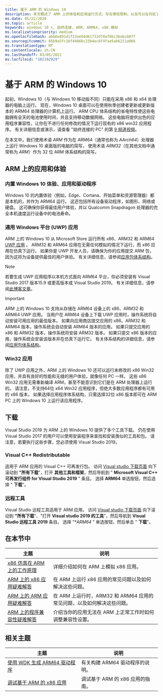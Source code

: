 ```yaml
---
title: 基于 ARM 的 Windows 10
description: 本文概述了 ARM 上的体验和应用运行方式，存在哪些限制，以及可以在何处了解详细信息。
ms.date: 05/22/2020
ms.topic: article
keywords: windows 10 s, 始终连接, ARM, ARM64, x86 模拟
ms.localizationpriority: medium
ms.openlocfilehash: abb6e891d1f23ae94d61732d70af6bc3babcb07f
ms.sourcegitcommit: 85b9a5fc16f4486bc23b4ec8f4fae5ab6211a066
ms.translationtype: MT
ms.contentlocale: zh-CN
ms.lasthandoff: 03/05/2021
ms.locfileid: "102192929"
---
```

# <a name="windows-10-on-arm"></a>基于 ARM 的 Windows 10
起初，Windows 10（与 Windows 10 移动版不同）只能在采用 x86 和 x64 处理器的电脑上运行。 现在，Windows 10 桌面可以在使用秋季创建者更新或更新版本的 ARM64 处理器的计算机上运行。 ARM CPU 体系结构的省电特性使这些电脑拥有全天的电池使用时间，并且支持移动数据网络。 这些电脑将提供出色的应用程序兼容性，让你在不进行任何修改的情况下运行现有的 x86 win32 应用程序。 有关详细信息或演示，请查看 "始终连接的 PC" 的第 [9 频道视频](https://channel9.msdn.com/Events/Build/2017/P4171)。

在本文中，我们使用术语 *ARM* 作为在 ARM64（通常也称为 *AArch64*）处理器上运行 Windows 10 桌面版的电脑的简写，  使用术语 *ARM32*（在其他文档中通常称为 *ARM*）作为 32 位 ARM 体系结构的简写。

## <a name="apps-and-experiences-on-arm"></a>ARM 上的应用和体验

### <a name="built-in-windows-10-experiences-apps-and-drivers"></a>内置 Windows 10 体验、应用和驱动程序
Windows 10 的内置体验（例如，Edge、Cortana、开始菜单和资源管理器）都是本机的，并作为 ARM64 运行。 这还包括所有设备驱动程序，如图形、网络或硬盘。 这可确保你获得最佳用户体验，并以 Qualcomm Snapdragon 处理器的完全本机速度运行设备中的电池寿命。

### <a name="universal-windows-platform-uwp-apps"></a>通用 Windows 平台 (UWP) 应用
ARM 上的 Windows 10 从 Microsoft Store 运行所有 x86、ARM32 和 ARM64 [UWP 应用](../get-started/universal-application-platform-guide.md) 。 ARM32 和 ARM64 应用在无需任何模拟的情况下运行，而 x86 应用在仿真下运行。 如果你是 UWP 开发人员，请确保为你的应用提交 ARM 包，因为这将为设备提供最佳的用户体验。 有关详细信息，请参阅[应用包体系结构](/windows/msix/package/device-architecture)。

>[!NOTE]
> 若要生成 UWP 应用程序以本机方式面向 ARM64 平台，你必须安装有 Visual Studio 2017 版本15.9 或更高版本或 Visual Studio 2019。 有关详细信息，请参阅[此博客文章](https://blogs.windows.com/buildingapps/2018/11/15/official-support-for-windows-10-on-arm-development)。


>[!IMPORTANT]
> ARM 上的 Windows 10 支持从存储在 ARM64 设备上的 x86、ARM32 和 ARM64 UWP 应用。 当用户在 ARM64 设备上下载 UWP 应用时，操作系统将自动安装可用应用的最佳版本。 如果向应用商店提交应用的 x86、ARM32 和 ARM64 版本，操作系统会自动安装 ARM64 版本的应用。 如果只提交应用的 x86 和 ARM32 版本，操作系统将安装 ARM32 版本。 如果只提交 x86 版本的应用，操作系统会安装该版本并在仿真下运行它。 有关体系结构的详细信息，请参阅[应用包体系结构](/windows/msix/package/device-architecture)。

### <a name="win32-apps"></a>Win32 应用
除了 UWP 应用之外，ARM 上的 Windows 10 还可以运行未修改的 x86 Win32 应用，并具有良好的性能和无缝的用户体验，就像任何 PC 一样。 这些 x86 Win32 应用无需重新编译 ARM，甚至不能意识到它们是在 ARM 处理器上运行的。 请注意，不支持64位 x64 Win32 应用程序，但绝大多数应用程序都有可用的 x86 版本。  如果选择应用程序体系结构，只需选择32位 x86 版本即可在 ARM PC 上的 Windows 10 上运行该应用程序。

## <a name="downloads"></a>下载

Visual Studio 2019 为 ARM 上的 Windows 10 提供了多个工具下载。 仍在使用 Visual Studio 2017 的用户可以使用安装程序来查找和安装类似的工具和包。 请注意，若要执行这些步骤，您必须使用 Visual Studio 2019。

### <a name="visual-c-redistributable"></a>Visual C++ Redistributable

适用于 ARM 应用的 Visual C++ 可再发行包。 访问 [Visual studio 下载页面](https://visualstudio.microsoft.com/downloads/) 向下滚动到 **"所有下载**"，打开 **其他工具和框架**，然后导航到 " **Microsoft Visual C++ 可再发行组件 for Visual Studio 2019** " 条目。 选择 **ARM64** 单选按钮，然后选择 " **下载**"。

### <a name="remote-tools"></a>远程工具

Visual Studio 远程工具适用于 ARM 应用。 访问 [Visual studio 下载页面](https://visualstudio.microsoft.com/downloads/) 向下滚动到 **"所有下载**"、"打开 **Visual studio 2019 的工具**"，然后导航到 **Visual Studio 远程工具 2019** 条目。 选择 "**ARM64* " 单选按钮，然后单击 " **下载**"。


## <a name="in-this-section"></a>在本节中
|主题 | 说明 |
|-----|-----|
|[x86 仿真在 ARM 上的工作原理](apps-on-arm-x86-emulation.md)|详细介绍如何在 ARM 上模拟 x86 应用。|
|[ARM 上的 x86 应用疑难解答](apps-on-arm-troubleshooting-x86.md)|在 ARM 上运行 x86 应用的常见问题以及如何解决这些问题。 |
|[ARM 上的 ARM 应用疑难解答](apps-on-arm-troubleshooting-arm32.md)|在 ARM 上运行时，ARM32 和 ARM64 应用的常见问题，以及如何解决这些问题。 |
|[ARM 上的程序兼容性疑难解答](apps-on-arm-program-compat-troubleshooter.md)|介绍当你的应用无法在 ARM 上正常工作时如何调整兼容性设置。 |

## <a name="related-topics"></a>相关主题
|主题 | 说明 |
|-----|-----|
|[使用 WDK 生成 ARM64 驱动程序](/windows-hardware/drivers/develop/building-arm64-drivers)|有关构建 ARM64 驱动程序的说明。 |
| [调试基于 ARM 的 x86 应用](/windows-hardware/drivers/debugger/debugging-arm64) | 调试基于 ARM 的 x86 应用的指南。 |
